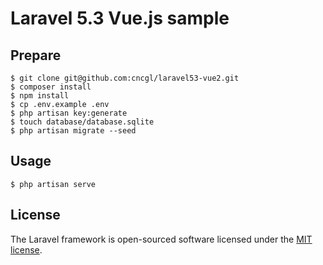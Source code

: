# Laravel 5.3 Vue.js sample

## Prepare

```
$ git clone git@github.com:cncgl/laravel53-vue2.git
$ composer install
$ npm install
$ cp .env.example .env
$ php artisan key:generate
$ touch database/database.sqlite
$ php artisan migrate --seed
```


## Usage
```
$ php artisan serve
```

## License

The Laravel framework is open-sourced software licensed under the [MIT license](http://opensource.org/licenses/MIT).

